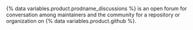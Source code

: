 {% data variables.product.prodname_discussions %} is an open forum for conversation among maintainers and the community for a repository or organization on {% data variables.product.github %}.
